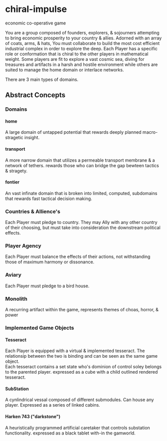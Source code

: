 # chiral-impulse
economic co-operative game

  You are a group composed of founders, explorers, & sojourners attempting to bring economic prosperity to your country & allies. Adorned with an array of coats, arms, & hats, You must collaborate to build the most cost efficient industrial complex in order to explore the deep. Each Player has a specific role or conformation that is chiral to the other players in mathematical weight. Some players are fit to explore a vast cosmic sea, diving for treasures and artifacts in a harsh and hostile environment while others are suited to manage the home domain or interlace networks. 

  There are 3 main types of domains.

## Abstract Concepts
### Domains
#### home
  A large domain of untapped potential that rewards deeply planned macro-stragetic insight.
#### transport
  A more narrow domain that utilizes a permeable transport membrane & a network of tethers. rewards those who can bridge the gap bewteen tactics & stragety. 
#### fontier
 An vast infinate domain that is broken into limited, computed, subdomains that rewards fast tactical decision making. 

### Countries & Allience's
  Each Player must pledge to country. They may Ally with any other country of their choosing, but must take into consideration the downstream political effects. 

### Player Agency
  Each Player must balance the effects of their actions, not withstanding those of maximum harmony or dissonance. 

### Aviary
  Each Player must pledge to a bird house. 

### Monolith 
  A recurring artifact within the game, represents themes of choas, horror, & power

### Implemented Game Objects  
#### Tesseract
  Each Player is equipped with a virtual & implemented tesseract. The relationsip between the two is binding and can be seen as the same game object.  
  Each tesseract contains a set state who's dominion of control soley belongs to the parented player. expressed as a cube with a child outlined rendered tesseract. 

#### SubStation
  A cynlindrical vessal composed of different submodules. Can house any player. Expressed as a series of linked cabins.

#### Harken 743 ("darkstone")
  A heuristically programmed artificial caretaker that controls substation functionality. expressed as a black tablet with-in the gamworld.









